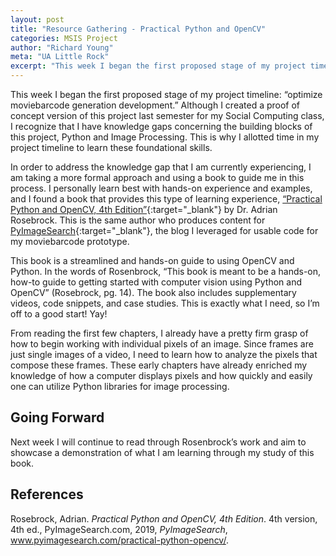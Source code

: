 ```yaml
---
layout: post
title: "Resource Gathering - Practical Python and OpenCV"
categories: MSIS Project
author: "Richard Young"
meta: "UA Little Rock"
excerpt: "This week I began the first proposed stage of my project timeline..."
---
```


This week I began the first proposed stage of my project timeline: “optimize moviebarcode generation development.” Although I created a proof of concept version of this project last semester for my Social Computing class, I recognize that I have knowledge gaps concerning the building blocks of this project, Python and Image Processing. This is why I allotted time in my project timeline to learn these foundational skills.

In order to address the knowledge gap that I am currently experiencing, I am taking a more formal approach and using a book to guide me in this process. I personally learn best with hands-on experience and examples, and I found a book that provides this type of learning experience, [“Practical Python and OpenCV, 4th Edition”](https://www.pyimagesearch.com/practical-python-opencv/){:target="_blank"} by Dr. Adrian Rosebrock. This is the same author who produces content for [PyImageSearch](https://PyImageSearch.com){:target="_blank"}, the blog I leveraged for usable code for my moviebarcode prototype. 

This book is a streamlined and hands-on guide to using OpenCV and Python. In the words of Rosenbrock, “This book is meant to be a hands-on, how-to guide to getting started with computer vision using Python and OpenCV” (Rosebrock, pg. 14). The book also includes supplementary videos, code snippets, and case studies. This is exactly what I need, so I’m off to a good start! Yay!

From reading the first few chapters, I already have a pretty firm grasp of how to begin working with individual pixels of an image. Since frames are just single images of a video, I need to learn how to analyze the pixels that compose these frames. These early chapters have already enriched my knowledge of how a computer displays pixels and how quickly and easily one can utilize Python libraries for image processing.

## Going Forward
Next week I will continue to read through Rosenbrock’s work and aim to showcase a demonstration of what I am learning through my study of this book. 
 
## References
 
Rosebrock, Adrian. _Practical Python and OpenCV, 4th Edition_. 4th version, 4th ed., PyImageSearch.com, 2019, _PyImageSearch_, www.pyimagesearch.com/practical-python-opencv/.



 









